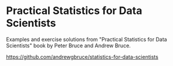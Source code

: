 # Practical Statistics for Data Scientists

Examples and exercise solutions from "Practical Statistics for Data Scientists" 
book by Peter Bruce and Andrew Bruce.

https://github.com/andrewgbruce/statistics-for-data-scientists